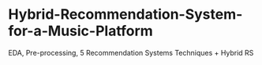 # Hybrid-Recommendation-System-for-a-Music-Platform
EDA, Pre-processing, 5 Recommendation Systems Techniques + Hybrid RS
